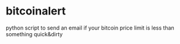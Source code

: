 # bitcoinalert
python script to send an email if your bitcoin price limit is less than something quick&amp;dirty
